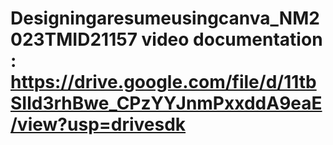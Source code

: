 # Designingaresumeusingcanva_NM2023TMID21157  video documentation : https://drive.google.com/file/d/11tbSIld3rhBwe_CPzYYJnmPxxddA9eaE/view?usp=drivesdk 
